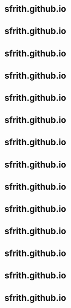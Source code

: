 # sfrith.github.io
# sfrith.github.io
# sfrith.github.io
# sfrith.github.io
# sfrith.github.io
# sfrith.github.io
# sfrith.github.io
# sfrith.github.io
# sfrith.github.io
# sfrith.github.io
# sfrith.github.io
# sfrith.github.io
# sfrith.github.io
# sfrith.github.io
